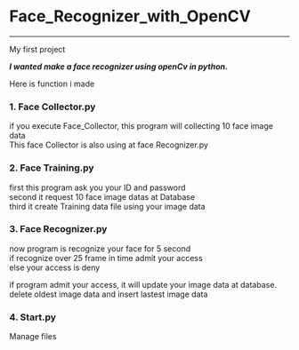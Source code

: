 # Face_Recognizer_with_OpenCV
-------------------------------------
My first project

***I wanted make a face recognizer using openCv in python.***

Here is function i made  
### 1. Face Collector.py
if you execute Face_Collector, this program will collecting 10 face image data  
This face Collector is also using at face Recognizer.py  


### 2. Face Training.py
first this program ask you your ID and password   
second it request 10 face image datas at Database  
third it create Training data file using your image data  

### 3. Face Recognizer.py

now program is recognize your face for 5 second  
if recognize over 25 frame in time admit your access  
else your access is deny  


if program admit your access, it will update your image data at database.
delete oldest image data and insert lastest image data

### 4. Start.py

Manage files
